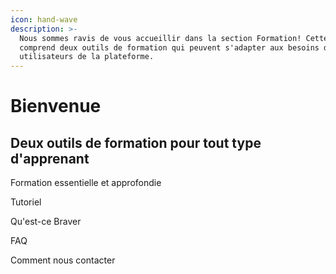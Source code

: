 ```yaml
---
icon: hand-wave
description: >-
  Nous sommes ravis de vous accueillir dans la section Formation! Cette section
  comprend deux outils de formation qui peuvent s'adapter aux besoins des futurs
  utilisateurs de la plateforme.
---
```


# Bienvenue

## Deux outils de formation pour tout type d'apprenant

Formation essentielle et approfondie

Tutoriel

Qu'est-ce Braver

FAQ

Comment nous contacter
